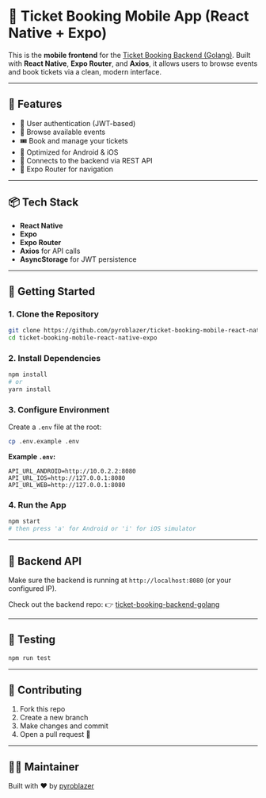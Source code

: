 # 🎫 Ticket Booking Mobile App (React Native + Expo)

This is the **mobile frontend** for the [Ticket Booking Backend (Golang)](https://github.com/pyroblazer/ticket-booking-backend-golang). Built with **React Native**, **Expo Router**, and **Axios**, it allows users to browse events and book tickets via a clean, modern interface.

---

## 🚀 Features

- 🔐 User authentication (JWT-based)
- 📅 Browse available events
- 🎟️ Book and manage your tickets
- 📱 Optimized for Android & iOS
- 📡 Connects to the backend via REST API
- 🧭 Expo Router for navigation

---

## 📦 Tech Stack

- **React Native**
- **Expo**
- **Expo Router**
- **Axios** for API calls
- **AsyncStorage** for JWT persistence

---

## 📲 Getting Started

### 1. Clone the Repository

```bash
git clone https://github.com/pyroblazer/ticket-booking-mobile-react-native-expo.git
cd ticket-booking-mobile-react-native-expo
````

### 2. Install Dependencies

```bash
npm install
# or
yarn install
```

### 3. Configure Environment

Create a `.env` file at the root:

```bash
cp .env.example .env
```

**Example `.env`:**

```env
API_URL_ANDROID=http://10.0.2.2:8080
API_URL_IOS=http://127.0.0.1:8080
API_URL_WEB=http://127.0.0.1:8080
```

### 4. Run the App

```bash
npm start
# then press 'a' for Android or 'i' for iOS simulator
```

---

## 🔗 Backend API

Make sure the backend is running at `http://localhost:8080` (or your configured IP).

Check out the backend repo:
👉 [ticket-booking-backend-golang](https://github.com/pyroblazer/ticket-booking-backend-golang)

---

## 🧪 Testing

```bash
npm run test
```

---

## 🙋 Contributing

1. Fork this repo
2. Create a new branch
3. Make changes and commit
4. Open a pull request 🚀

---

## 🧑‍💻 Maintainer

Built with ❤️ by [pyroblazer](https://github.com/pyroblazer)

```